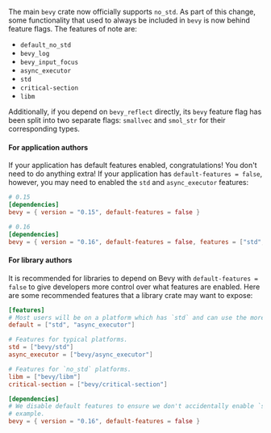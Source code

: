 The main `bevy` crate now officially supports `no_std`. As part of this change, some functionality that used to always be included in `bevy` is now behind feature flags. The features of note are:

- `default_no_std`
- `bevy_log`
- `bevy_input_focus`
- `async_executor`
- `std`
- `critical-section`
- `libm`

Additionally, if you depend on `bevy_reflect` directly, its `bevy` feature flag has been split into two separate flags: `smallvec` and `smol_str` for their corresponding types.

#### For application authors

If your application has default features enabled, congratulations! You don't need to do anything extra! If your application has `default-features = false`, however, you may need to enabled the `std` and `async_executor` features:

```toml
# 0.15
[dependencies]
bevy = { version = "0.15", default-features = false }

# 0.16
[dependencies]
bevy = { version = "0.16", default-features = false, features = ["std", "async_executor"] }
```

#### For library authors

It is recommended for libraries to depend on Bevy with `default-features = false` to give developers more control over what features are enabled. Here are some recommended features that a library crate may want to expose:

```toml
[features]
# Most users will be on a platform which has `std` and can use the more-powerful `async_executor`.
default = ["std", "async_executor"]

# Features for typical platforms.
std = ["bevy/std"]
async_executor = ["bevy/async_executor"]

# Features for `no_std` platforms.
libm = ["bevy/libm"]
critical-section = ["bevy/critical-section"]

[dependencies]
# We disable default features to ensure we don't accidentally enable `std` on `no_std` targets, for
# example. 
bevy = { version = "0.16", default-features = false }
```
